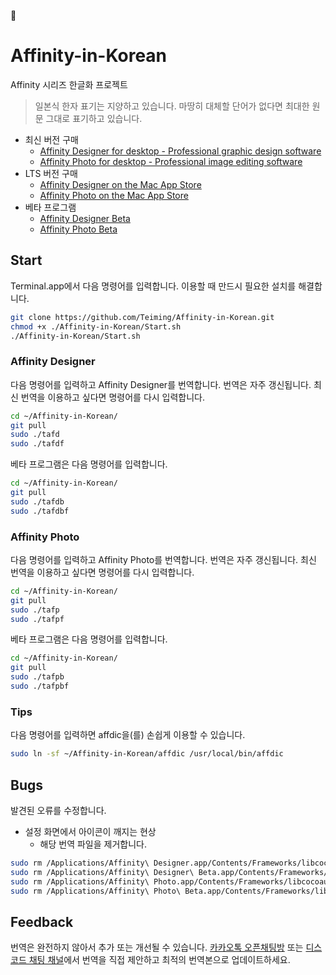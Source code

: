 
# Affinity-in-Korean
Affinity 시리즈 한글화 프로젝트
>일본식 한자 표기는 지양하고 있습니다.
>마땅히 대체할 단어가 없다면 최대한 원문 그대로 표기하고 있습니다.

* 최신 버전 구매
  * [Affinity Designer for desktop - Professional graphic design software](https://affinity.serif.com/designer/desktop)
  * [Affinity Photo for desktop - Professional image editing software](https://affinity.serif.com/photo/desktop)
  <!-- * [Affinity Publisher for desktop](https://affinity.serif.com/publisher/desktop) -->
* LTS 버전 구매
  * [Affinity Designer on the Mac App Store](https://itunes.apple.com/app/affinity-designer/id824171161)
  * [Affinity Photo on the Mac App Store](https://itunes.apple.com/app/affinity-photo/id824183456)
  <!-- * [Affinity Publisher on the Mac App Store](https://itunes.apple.com/app/affinity-publisher/id) -->
* 베타 프로그램
  * [Affinity Designer Beta](https://s3.amazonaws.com/affinity-beta/download/Affinity%20Designer%20Beta.dmg)
  * [Affinity Photo Beta](https://s3.amazonaws.com/affinity-beta/download/Affinity%20Photo%20Customer%20Beta.dmg)
## Start
Terminal.app에서 다음 명령어를 입력합니다. 이용할 때 만드시 필요한 설치를 해결합니다.
```sh
git clone https://github.com/Teiming/Affinity-in-Korean.git
chmod +x ./Affinity-in-Korean/Start.sh
./Affinity-in-Korean/Start.sh
```
### Affinity Designer
다음 명령어를 입력하고 Affinity Designer를 번역합니다. 번역은 자주 갱신됩니다. 최신 번역을 이용하고 싶다면 명령어를 다시 입력합니다.
```sh
cd ~/Affinity-in-Korean/
git pull
sudo ./tafd
sudo ./tafdf
```
베타 프로그램은 다음 명령어를 입력합니다.
```sh
cd ~/Affinity-in-Korean/
git pull
sudo ./tafdb
sudo ./tafdbf
```
### Affinity Photo
다음 명령어를 입력하고 Affinity Photo를 번역합니다. 번역은 자주 갱신됩니다. 최신 번역을 이용하고 싶다면 명령어를 다시 입력합니다.
```sh
cd ~/Affinity-in-Korean/
git pull
sudo ./tafp
sudo ./tafpf
```
베타 프로그램은 다음 명령어를 입력합니다.
```sh
cd ~/Affinity-in-Korean/
git pull
sudo ./tafpb
sudo ./tafpbf
```
### Tips
다음 명령어를 입력하면 affdic을(를) 손쉽게 이용할 수 있습니다.
```sh
sudo ln -sf ~/Affinity-in-Korean/affdic /usr/local/bin/affdic
```
## Bugs
발견된 오류를 수정합니다.
* 설정 화면에서 아이콘이 깨지는 현상
  * 해당 번역 파일을 제거합니다.
```sh
sudo rm /Applications/Affinity\ Designer.app/Contents/Frameworks/libcocoaui.framework/Versions/A/Resources/ko.lproj/Preferences.nib
sudo rm /Applications/Affinity\ Designer\ Beta.app/Contents/Frameworks/libcocoaui.framework/Versions/A/Resources/ko.lproj/Preferences.nib
sudo rm /Applications/Affinity\ Photo.app/Contents/Frameworks/libcocoaui.framework/Versions/A/Resources/ko.lproj/Preferences.nib
sudo rm /Applications/Affinity\ Photo\ Beta.app/Contents/Frameworks/libcocoaui.framework/Versions/A/Resources/ko.lproj/Preferences.nib
```
## Feedback
번역은 완전하지 않아서 추가 또는 개선될 수 있습니다. [카카오톡 오픈채팅방](https://open.kakao.com/o/gmcERP6) 또는 [디스코드 채팅 채널](https://discord.gg/Y2DGXE3)에서 번역을 직접 제안하고 최적의 번역본으로 업데이트하세요.
